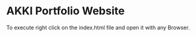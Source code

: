 # AKKI Portfolio Website
To execute right click on the index.html file and open it with any Browser.
